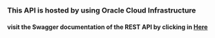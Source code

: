 <h3> This API is hosted by using Oracle Cloud Infrastructure</h3>

<h4> visit the Swagger documentation of the REST API by clicking in <a href="http://168.138.111.48:8080/swagger-ui/index.html"><b>Here</b></a></h4>
